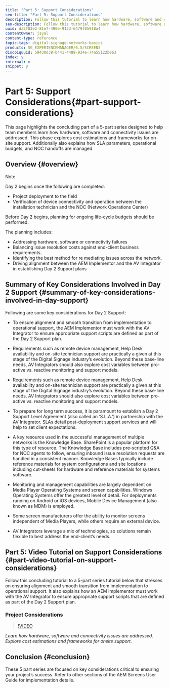 ```yaml
---
title: "Part 5: Support Considerations"
seo-title: "Part 5: Support Considerations"
description: Follow this tutorial to learn how hardware, software and connectivity issues are addressed. Explore cost estimations and frameworks for onsite support. Additionally learn how SLA parameters, operational budgets, and NOC handoffs are managed.
seo-description: Follow this tutorial to learn how hardware, software and connectivity issues are addressed. Explore cost estimations and frameworks for onsite support. Additionally learn how SLA parameters, operational budgets, and NOC handoffs are managed.
uuid: da2f82e2-81e7-490e-9123-6479f05918a4
contentOwner: jsyal
content-type: reference
topic-tags: digital-signage-networks-basics
products: SG_EXPERIENCEMANAGER/6.5/SCREENS
discoiquuid: 59430d38-b441-4488-934e-74a55122b063
index: y
internal: n
snippet: y
---
```


# Part 5: Support Considerations{#part-support-considerations}

This page highlights the concluding part of a 5-part series designed to help team members learn how hardware, software and connectivity issues are addressed. This phase explores cost estimations and frameworks for on-site support. Additionally also explains how SLA parameters, operational budgets, and NOC handoffs are managed.

## Overview {#overview}

>[!NOTE]
>
>Day 2 begins once the following are completed:
>
>* Project deployment to the field
>* Verification of device connectivity and operation between the installation technician and the NOC (Network Operations Center)
>
>Before Day 2 begins, planning for ongoing life-cycle budgets should be performed.

The planning includes:

* Addressing hardware, software or connectivity failures
* Balancing issue resolution costs against end-client business requirements.
* Identifying the best method for re mediating issues across the network.
* Driving alignment between the AEM Implementor and the AV Integrator in establishing Day 2 Support plans

## Summary of Key Considerations Involved in Day 2 Support {#summary-of-key-considerations-involved-in-day-support}

Following are some key considerations for Day 2 Support:

* To ensure alignment and smooth transition from implementation to operational support, the AEM Implementor must work with the AV Integrator to ensure appropriate support scripts are defined as part of the Day 2 Support plan.
* Requirements such as remote device management, Help Desk availability and on-site technician support are practically a given at this stage of the Digital Signage industry’s evolution. Beyond these base-line needs, AV Integrators should also explore cost variables between pro-active vs. reactive monitoring and support models.

* Requirements such as remote device management, Help Desk availability and on-site technician support are practically a given at this stage of the Digital Signage industry’s evolution. Beyond these base-line needs, AV Integrators should also explore cost variables between pro-active vs. reactive monitoring and support models.
* To prepare for long term success, it is paramount to establish a Day 2 Support Level Agreement (also called an ‘S.L.A.’) in partnership with the AV Integrator. SLAs detail post-deployment support services and will help to set client expectations.
* A key resource used in the successful management of multiple networks is the Knowledge Base. SharePoint is a popular platform for this type of resource. The Knowledge Base includes pre-scripted Q&A for NOC agents to follow, ensuring inbound issue resolution requests are handled in a consistent manner. Knowledge Bases typically include reference materials for system configurations and site locations including cut-sheets for hardware and reference materials for systems software. 
* Monitoring and management capabilities are largely dependent on Media Player Operating Systems and screen capabilities. Windows Operating Systems offer the greatest level of detail. For deployments running on Android or iOS devices, Mobile Device Management (also known as MDM) is employed.
* Some screen manufacturers offer the ability to monitor screens independent of Media Players, while others require an external device.
* AV Integrators leverage a mix of technologies, so solutions remain flexible to best address the end-client’s needs.

## Part 5: Video Tutorial on Support Considerations {#part-video-tutorial-on-support-considerations}

Follow this concluding tutorial to a 5-part series tutorial below that stresses on ensuring alignment and smooth transition from implementation to operational support. It also explains how an AEM Implementor must work with the AV Integrator to ensure appropriate support scripts that are defined as part of the Day 2 Support plan.

### Project Considerations

>[!VIDEO](https://video.tv.adobe.com/v/28383)

*Learn how hardware, software and connectivity issues are addressed. Explore cost estimations and frameworks for onsite support.*

## Conclusion {#conclusion}

These 5 part series are focused on key considerations critical to ensuring your project’s success. Refer to other sections of the AEM Screens User Guide for implementation details.  

